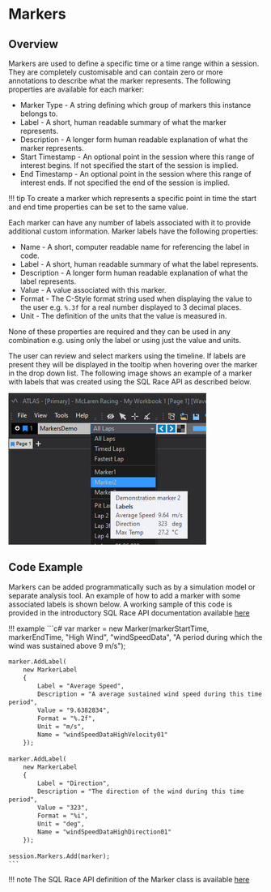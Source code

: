 # Markers

## Overview

Markers are used to define a specific time or a time range within a session. They are completely customisable and can contain zero or more annotations to
describe what the marker represents. The following properties are available for each marker:

- Marker Type \- A string defining which group of markers this instance belongs to.
- Label \- A short, human readable summary of what the marker represents.
- Description \- A longer form human readable explanation of what the marker represents.
- Start Timestamp \- An optional point in the session where this range of interest begins. If not specified the start of the session is implied.
- End Timestamp \- An optional point in the session where this range of interest ends. If not specified the end of the session is implied.

!!! tip
    To create a marker which represents a specific point in time the start and end time properties can be set to the same value.

Each marker can have any number of labels associated with it to provide additional custom information. Marker labels have the following properties:

- Name \- A short, computer readable name for referencing the label in code.
- Label \- A short, human readable summary of what the label represents.
- Description \- A longer form human readable explanation of what the label represents.
- Value \- A value associated with this marker.
- Format \- The C-Style format string used when displaying the value to the user e.g. `%.3f` for a real number displayed to 3 decimal places.
- Unit \- The definition of the units that the value is measured in.

None of these properties are required and they can be used in any combination e.g. using only the label or using just the value and units.

The user can review and select markers using the timeline. If labels are present they will be displayed in the tooltip when hovering over the marker in
the drop down list. The following image shows an example of a marker with labels that was created using the SQL Race API as described below.

![Marker labels example](assets/markers-demo.png)

## Code Example

Markers can be added programmatically such as by a simulation model or separate analysis tool. An example of how to add a marker with some associated labels is shown below. A working sample of this code is provided in the introductory SQL Race API documentation available [here](https://github.com/mat-docs/MAT.OCS.SQLRace.Examples/blob/master/MAT.SQLRace.HelloData/Program.cs)

!!! example
    ```c#
    var marker = new Marker(markerStartTime, markerEndTime, "High Wind", "windSpeedData",
        "A period during which the wind was sustained above 9 m/s");

    marker.AddLabel(
        new MarkerLabel
        {
            Label = "Average Speed",
            Description = "A average sustained wind speed during this time period",
            Value = "9.6382834",
            Format = "%.2f",
            Unit = "m/s",
            Name = "windSpeedDataHighVelocity01"
        });    
        
    marker.AddLabel(
        new MarkerLabel
        {
            Label = "Direction",
            Description = "The direction of the wind during this time period",
            Value = "323",
            Format = "%i",
            Unit = "deg",
            Name = "windSpeedDataHighDirection01"
        });

    session.Markers.Add(marker);
    ```

!!! note
    The SQL Race API definition of the Marker class is available [here](https://mat-docs.github.io/Atlas.SQLRaceAPI.Documentation/api/MESL.SqlRace.Domain.Marker.html)
